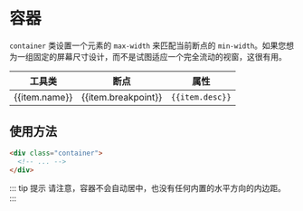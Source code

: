 # 容器

`container` 类设置一个元素的 `max-width` 来匹配当前断点的 `min-width`。如果您想为一组固定的屏幕尺寸设计，而不是试图适应一个完全流动的视窗，这很有用。

<Example class="p-0">
  <table class="table">
    <thead>
      <tr>
        <th>工具类</th>
        <th>断点</th>
        <th>属性</th>
      </tr>
    </thead>
    <tbody>
      <tr v-for="item in containerJson">
        <td>{{item.name}}</td>
        <td>{{item.breakpoint}}</td>
        <td><code>{{item.desc}}</code></td>
      </tr>
    </tbody>
   </table>
</Example>

## 使用方法

```html
<div class="container">
  <!-- ... -->
</div>
```

::: tip 提示
请注意，容器不会自动居中，也没有任何内置的水平方向的内边距。
:::

<script setup>
  const containerJson = [
    {name: 'container', desc: 'width: 100%;', breakpoint: '无'},
    {name: 'container', desc: 'max-width: 640px;', breakpoint: 'sm (640px)'},
    {name: 'container', desc: 'max-width: 768px;', breakpoint: 'sm (768px)'},
    {name: 'container', desc: 'max-width: 1024px;', breakpoint: 'sm (1024px)'},
    {name: 'container', desc: 'max-width: 1280px;', breakpoint: 'sm (1280px)'},
    {name: 'container', desc: 'max-width: 1536px;', breakpoint: 'sm (1536px)'},
  ]
</script>
